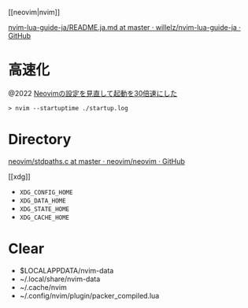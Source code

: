 [[neovim|nvim]]

[nvim-lua-guide-ja/README.ja.md at master · willelz/nvim-lua-guide-ja · GitHub](https://github.com/willelz/nvim-lua-guide-ja/blob/master/README.ja.md)

# 高速化

@2022 [Neovimの設定を見直して起動を30倍速にした](https://zenn.dev/kawarimidoll/articles/8172a4c29a6653)

```
> nvim --startuptime ./startup.log
```

# Directory

[neovim/stdpaths.c at master · neovim/neovim · GitHub](https://github.com/neovim/neovim/blob/master/src/nvim/os/stdpaths.c#L24)

[[xdg]]
- `XDG_CONFIG_HOME`
- `XDG_DATA_HOME`
- `XDG_STATE_HOME`
- `XDG_CACHE_HOME`

# Clear
- $LOCALAPPDATA/nvim-data
- ~/.local/share/nvim-data
- ~/.cache/nvim
- ~/.config/nvim/plugin/packer_compiled.lua
